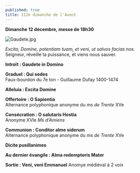 ```yaml
---
published: true
title: IIIe dimanche de l'Avent
---
```

**Dimanche 12 décembre, messe de 18h30**

![Gaudete.jpg]({{site.baseurl}}/images/Gaudete.jpg)

*Excita, Domine, potentiam tuam, et veni, ut salvos facias nos.*  
Seigneur, réveille ta puissance, et viens nous sauver.

**Introït : Gaudete in Domino**

**Graduel : Qui sedes**  
Faux-bourdon du 7e ton - Guillaume Dufay 1400-1474

**Alleluia : Excita Domine**

**Offertoire : O Sapientia**  
Alternance polyphonique anonyme du *ms de Trente* XVe

**Consécration : O salutaris Hostia**  
Anonyme XVIe *Ms d'Amiens*

**Communion : Conditor alme siderum**  
Alternance polyphonique anonyme du *ms de Trente* XVe

**Dicite pusillanimes**

**Au dernier évangile : Alma redemptoris Mater**

**Sortie : Veni, veni Emmanuel**
Anomye médiéval à 2 voix
